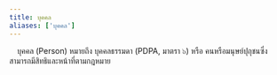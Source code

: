 ```yaml
---
title: บุคคล
aliases: ['บุคคล']
---
```


&emsp;บุคคล (Person)
หมายถึง บุคคลธรรมดา (PDPA, มาตรา ๖) หรือ
คนหรือมนุษย์ปุถุชนซึ่งสามารถมีสิทธิและหน้าที่ตามกฎหมาย